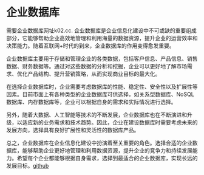 # 企业数据库

需要企业数据库网址k02.cc. 企业数据库是企业信息化建设中不可或缺的重要组成部分，它能够帮助企业高效地管理和利用海量的数据资源，提升企业的运营效率和决策能力。随着互联网+时代的到来，企业数据库的作用变得愈发重要。

企业数据库主要用于存储和管理企业的各类数据，包括客户信息、产品信息、销售数据、财务数据等。通过对这些数据的分析和挖掘，企业可以更好地了解市场需求、优化产品结构、提升营销策略，从而实现商业目标的最大化。

在选择企业数据库时，企业需要考虑数据库的性能、稳定性、安全性以及扩展性等因素。目前市面上有各种类型的企业数据库可供选择，如关系型数据库、NoSQL数据库、内存数据库等，企业可以根据自身的需求和实际情况进行选择。

另外，随着大数据、人工智能等技术的不断发展，企业数据库也在不断演进和升级，以适应新的业务需求和技术趋势。因此，企业在建设数据库时需要考虑未来的发展方向，选择具有良好扩展性和灵活性的数据库产品。

总之，企业数据库在企业信息化建设中扮演着至关重要的角色。选择合适的企业数据库，能够帮助企业更好地管理和利用数据资源，提升企业的竞争力和持续发展能力。希望每个企业都能够根据自身需求，选择到最适合的企业数据库，实现长远的发展目标。[github](https://github.com)